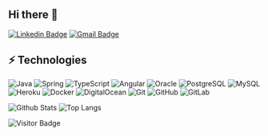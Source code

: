 ## Hi there 👋

[![Linkedin Badge](https://img.shields.io/badge/-mckarsi-blue?style=flat-square&logo=Linkedin&logoColor=white&link=https://www.linkedin.com/in/mckarsi/)](https://www.linkedin.com/in/mckarsi/)
[![Gmail Badge](https://img.shields.io/badge/-karsi.mertcan@gmail.com-c14438?style=flat-square&logo=Gmail&logoColor=white&link=mailto:karsi.mertcan@gmail.com)](mailto:karsi.mertcan@gmail.com)

## ⚡ Technologies

![Java](https://img.shields.io/badge/-Java-DC0000?style=flat-square&logo=java)
![Spring](https://img.shields.io/badge/-Spring-EBF2F2?style=flat-square&logo=spring)
![TypeScript](https://img.shields.io/badge/-TypeScript-262626?style=flat-square&logo=typescript)
![Angular](https://img.shields.io/badge/-Angular-DD0031?style=flat-square&logo=angular)
![Oracle](https://img.shields.io/badge/-Oracle-DC0000?style=flat-square&logo=oracle)
![PostgreSQL](https://img.shields.io/badge/-PostgreSQL-F8F9FA?style=flat-square&logo=postgresql)
![MySQL](https://img.shields.io/badge/-MySQL-F29111?style=flat-square&logo=mysql)
![Heroku](https://img.shields.io/badge/-Heroku-430098?style=flat-square&logo=heroku)
![Docker](https://img.shields.io/badge/-Docker-black?style=flat-square&logo=docker)
![DigitalOcean](https://img.shields.io/badge/-Digital%20Ocean-darkblue?style=flat-square&logo=digitalocean)
![Git](https://img.shields.io/badge/-Git-black?style=flat-square&logo=git)
![GitHub](https://img.shields.io/badge/-GitHub-181717?style=flat-square&logo=github)
![GitLab](https://img.shields.io/badge/-GitLab-FCA121?style=flat-square&logo=gitlab)

![Github Stats](https://github-readme-stats.vercel.app/api?username=mckarsi&count_private=true&show_icons=true&include_all_commits=true)
![Top Langs](https://github-readme-stats.vercel.app/api/top-langs/?username=mckarsi&hide=TeX&layout=compact)

![Visitor Badge](https://visitor-badge.laobi.icu/badge?page_id=mckarsi.mckarsi)
